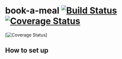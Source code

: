# book-a-meal [![Build Status](https://travis-ci.org/wptechprodigy/book-a-meal.svg?branch=develop)](https://travis-ci.org/wptechprodigy/book-a-meal) [![Coverage Status](https://coveralls.io/repos/github/wptechprodigy/book-a-meal/badge.png?branch=develop)](https://coveralls.io/github/wptechprodigy/book-a-meal?branch=develop)

[![Coverage Status](https://img.shields.io/coveralls/:vcsType/:wptechprodigy/:book-a-meal/:develop.svg)]

## How to set up
